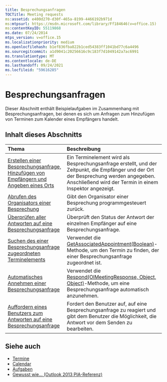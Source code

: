 ```yaml
---
title: Besprechungsanfragen
TOCTitle: Meeting requests
ms:assetid: e400d270-d30f-465a-8199-4466192b971d
ms:mtpsurl: https://msdn.microsoft.com/library/Ff184646(v=office.15)
ms:contentKeyID: 55119868
ms.date: 07/24/2014
mtps_version: v=office.15
ms.localizationpriority: medium
ms.openlocfilehash: b1ef836fba822b1ced54383ff1041bd77c6a4496
ms.sourcegitcommit: a1d9041c20256616c9c183f7d1049142a7ac6991
ms.translationtype: MT
ms.contentlocale: de-DE
ms.lasthandoff: 09/24/2021
ms.locfileid: "59616285"
---
```

# <a name="meeting-requests"></a>Besprechungsanfragen

Dieser Abschnitt enthält Beispielaufgaben im Zusammenhang mit Besprechungsanfragen, bei denen es sich um Anfragen zum Hinzufügen von Terminen zum Kalender eines Empfängers handelt.

## <a name="in-this-section"></a>Inhalt dieses Abschnitts

|Thema|Beschreibung|
|:----|:----------|
|[Erstellen einer Besprechungsanfrage, Hinzufügen von Empfängern und Angeben eines Orts](how-to-create-a-meeting-request-add-recipients-and-specify-a-location.md)  |Ein Terminelement wird als Besprechungsanfrage erstellt, und der Zeitpunkt, die Empfänger und der Ort der Besprechung werden angegeben. Anschließend wird der Termin in einem Inspektor angezeigt.|
|[Abrufen des Organisators einer Besprechung](how-to-get-the-organizer-of-a-meeting.md)  |Gibt den Organisator einer Besprechung programmgesteuert zurück.|
|[Überprüfen aller Antworten auf eine Besprechungsanfrage](how-to-check-all-responses-to-a-meeting-request.md)  |Überprüft den Status der Antwort der einzelnen Empfänger auf eine Besprechungsanfrage.|
|[Suchen des einer Besprechungsanfrage zugeordneten Terminelements](how-to-find-the-appointment-item-associated-with-a-meeting-request.md)  |Verwendet die [GetAssociatedAppointment(Boolean)](https://msdn.microsoft.com/library/bb652725\(v=office.15\))-Methode, um den Termin zu finden, der einer Besprechungsanfrage zugeordnet ist.|
|[Automatisches Annehmen einer Besprechungsanfrage](how-to-automatically-accept-a-meeting-request.md)  |Verwendet die [Respond(OlMeetingResponse, Object, Object)](https://msdn.microsoft.com/library/bb647086\(v=office.15\))-Methode, um eine Besprechungsanfrage automatisch anzunehmen.|
|[Auffordern eines Benutzers zum Antworten auf eine Besprechungsanfrage](how-to-prompt-a-user-to-respond-to-a-meeting-request.md)  |Fordert den Benutzer auf, auf eine Besprechungsanfrage zu reagiert und gibt dem Benutzer die Möglichkeit, die Antwort vor dem Senden zu bearbeiten.|

## <a name="see-also"></a>Siehe auch

- [Termine](appointments.md)
- [Calendar](calendar.md)
- [Aufgaben](tasks.md)
- [Gewusst wie... (Outlook 2013 PIA-Referenz)](how-do-i-outlook-2013-pia-reference.md)

